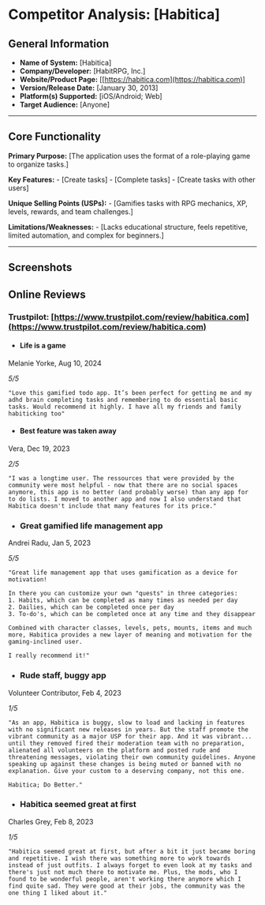 # Competitor Analysis: [Habitica] 
## General Information 
- **Name of System:** [Habitica] 
- **Company/Developer:** [HabitRPG, Inc.] 
- **Website/Product Page:** [[https://habitica.com](https://habitica.com)]
- **Version/Release Date:** [January 30, 2013] 
- **Platform(s) Supported:** [iOS/Android; Web] 
- **Target Audience:** [Anyone] 

--- 
## Core Functionality 

**Primary Purpose:** [The application uses the format of a role-playing game to organize tasks.] 

**Key Features:** - [Create tasks] - [Complete tasks] - [Create tasks with other users] 

**Unique Selling Points (USPs):** - [Gamifies tasks with RPG mechanics, XP, levels, rewards, and team challenges.] 

**Limitations/Weaknesses:** - [Lacks educational structure, feels repetitive, limited automation, and complex for beginners.] 

---

## Screenshots


## Online Reviews
### Trustpilot: [https://www.trustpilot.com/review/habitica.com](https://www.trustpilot.com/review/habitica.com) 
* #### Life is a game
Melanie Yorke, Aug 10, 2024

*5/5*

```
"Love this gamified todo app. It’s been perfect for getting me and my adhd brain completing tasks and remembering to do essential basic tasks. Would recommend it highly. I have all my friends and family habiticking too"

```

* #### Best feature was taken away
Vera, Dec 19, 2023

*2/5*

```
"I was a longtime user. The ressources that were provided by the community were most helpful - now that there are no social spaces anymore, this app is no better (and probably worse) than any app for to do lists. I moved to another app and now I also understand that Habitica doesn't include that many features for its price."
```

* ### Great gamified life management app


Andrei Radu, Jan 5, 2023

*5/5*

```
"Great life management app that uses gamification as a device for motivation!

In there you can customize your own "quests" in three categories:
1. Habits, which can be completed as many times as needed per day
2. Dailies, which can be completed once per day
3. To-do's, which can be completed once at any time and they disappear

Combined with character classes, levels, pets, mounts, items and much more, Habitica provides a new layer of meaning and motivation for the gaming-inclined user.

I really recommend it!"
```

* ### Rude staff, buggy app


Volunteer Contributor, Feb 4, 2023

*1/5*

```
"As an app, Habitica is buggy, slow to load and lacking in features with no significant new releases in years. But the staff promote the vibrant community as a major USP for their app. And it was vibrant... until they removed fired their moderation team with no preparation, alienated all volunteers on the platform and posted rude and threatening messages, violating their own community guidelines. Anyone speaking up against these changes is being muted or banned with no explanation. Give your custom to a deserving company, not this one.

Habitica; Do Better."
```

* ### Habitica seemed great at first


Charles Grey, Feb 8, 2023

*1/5*

```
"Habitica seemed great at first, but after a bit it just became boring and repetitive. I wish there was something more to work towards instead of just outfits. I always forget to even look at my tasks and there's just not much there to motivate me. Plus, the mods, who I found to be wonderful people, aren't working there anymore which I find quite sad. They were good at their jobs, the community was the one thing I liked about it."
```